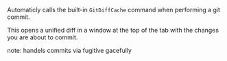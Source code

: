 Automaticly calls the built-in `GitDiffCache` command when performing a git commit.

This opens a unified diff in a window at the top of the tab with the changes you are about to commit.

note: handels commits via fugitive gacefully
